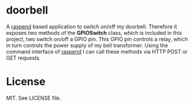 # doorbell
A [raspend](https://github.com/jobe3774/raspend) based application to switch on/off my doorbell. Therefore it exposes two methods of the **GPIOSwitch** class, which is included in this project, two switch on/off a GPIO pin. This GPIO pin controls a relay, which in turn controls the power supply of my bell transformer. Using the command interface of [raspend](https://github.com/jobe3774/raspend) I can call these methods via HTTP POST or GET requests.

# License
MIT. See LICENSE file.
